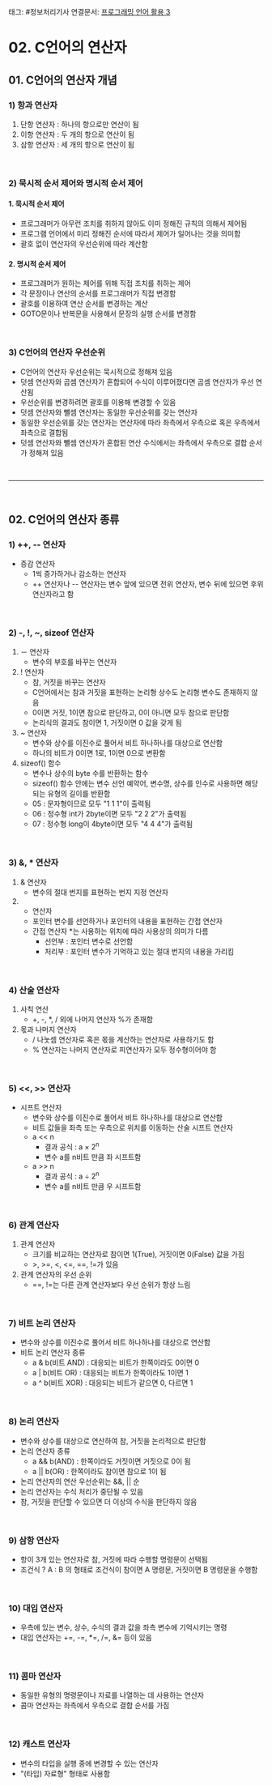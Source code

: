 태그: #정보처리기사
연결문서: [프로그래밍 언어 활용 3](프로그래밍%20언어%20활용%203.md)

# 02. C언어의 연산자

## 01. C언어의 연산자 개념

### 1) 항과 연산자
1. 단항 연산자 : 하나의 항으로만 연산이 됨
2. 이항 연산자 : 두 개의 항으로 연산이 됨
3. 삼항 연산자 : 세 개의 항으로 연산이 됨

<br>

### 2) 묵시적 순서 제어와 명시적 순서 제어

#### 1. 묵시적 순서 제어
- 프로그래머가 아무런 조치를 취하지 않아도 이미 정해진 규칙의 의해서 제어됨
- 프로그램 언어에서 미리 정해진 순서에 따라서 제어가 일어나는 것을 의미함
- 괄호 없이 연산자의 우선순위에 따라 계산함

#### 2. 명시적 순서 제어
- 프로그래머가 원하는 제어를 위해 직접 조치를 취하는 제어
- 각 문장이나 연산의 순서를 프로그래머가 직접 변경함
- 괄호를 이용하여 연산 순서를 변경하는 계산
- GOTO문이나 반복문을 사용해서 문장의 실행 순서를 변경함

<br>

### 3) C언어의 연산자 우선순위
- C언어의 연산자 우선순위는 묵시적으로 정해져 있음
- 덧셈 연산자와 곱셈 연산자가 혼합되어 수식이 이루어졌다면 곱셈 연산자가 우선 연산됨
- 우선순위를 변경하려면 괄호를 이용해 변경할 수 있음
- 덧셈 연산자와 뺄셈 연산자는 동일한 우선순위를 갖는 연산자
- 동일한 우선순위를 갖는 연산자는 연산자에 따라 좌측에서 우측으로 혹은 우측에서 좌측으로 결합됨
- 덧셈 연산자와 뺄셈 연산자가 혼합된 연산 수식에서는 좌측에서 우측으로 결합 순서가 정해져 있음

<br>

---

<br>

## 02. C언어의 연산자 종류

### 1)  ++, -- 연산자
- 증감 연산자
    - 1씩 증가하거나 감소하는 연산자
    - ++ 연산자나 -- 연산자는 변수 앞에 있으면 전위 연산자, 변수 뒤에 있으면 후위 연산자라고 함

<br>

### 2) -, !, ~, sizeof 연산자
1. － 연산자
    - 변수의 부호를 바꾸는 연산자
2. ! 연산자
    - 참, 거짓을 바꾸는 연산자
    - C언어에서는 참과 거짓을 표현하는 논리형 상수도 논리형 변수도 존재하지 않음
    - 0이면 거짓, 1이면 참으로 판단하고, 0이 아니면 모두 참으로 판단함
    - 논리식의 결과도 참이면 1, 거짓이면 0 값을 갖게 됨
3. ~ 연산자
    - 변수와 상수를 이진수로 풀어서 비트 하나하나를 대상으로 연산함
    - 하나의 비트가 0이면 1로, 1이면 0으로 변환함
4. sizeof() 함수
    - 변수나 상수의 byte 수를 반환하는 함수
    - sizeof() 함수 안에는 변수 선언 예약어, 변수명, 상수를 인수로 사용하면 해당되는 유형의 길이를 반환함
    - 05 : 문자형이므로 모두 "1 1 1"이 출력됨
    - 06 : 정수형 int가 2byte이면 모두 "2 2 2"가 출력됨
    - 07 : 정수형 long이 4byte이면 모두 "4 4 4"가 출력됨

<br>

### 3) &, * 연산자
1. & 연산자
    - 변수의 절대 번지를 표현하는 번지 지정 연산자
2. * 연산자
    - 포인터 변수를 선언하거나 포인터의 내용을 표현하는 간접 연산자
    - 간접 연산자 *는 사용하는 위치에 따라 사용상의 의미가 다름
        - 선언부 : 포인터 변수로 선언함
        - 처리부 : 포인터 변수가 기억하고 있는 절대 번지의 내용을 가리킴

<br>

### 4) 산술 연산자
1. 사칙 연산
    - +, -, *, / 외에 나머지 연산자 %가 존재함
2. 몫과 나머지 연산자
    - / 나눗셈 연산자로 혹은 몫을 계산하는 연산자로 사용하기도 함
    - % 연산자는 나머지 연산자로 피연산자가 모두 정수형이어야 함

<br>

### 5) <<, >> 연산자
- 시프트 연산자
    - 변수와 상수를 이진수로 풀어서 비트 하나하나를 대상으로 연산함
    - 비트 값들을 좌측 또는 우측으로 위치를 이동하는 산술 시프트 연산자
    - a << n
        - 결과 공식 : a × 2<sup>n</sup>
        - 변수 a를 n비트 만큼 좌 시프트함
    - a >> n
        - 결과 공식 : a ÷ 2<sup>n</sup>
        - 변수 a를 n비트 만큼 우 시프트함

<br>

### 6) 관계 연산자
1. 관계 연산자
    - 크기를 비교하는 연산자로 참이면 1(True), 거짓이면 0(False) 값을 가짐
    - &#62;, >=, <, <=, ==, !=가 있음
1. 관계 연산자의 우선 순위
    - ==, !=는 다른 관계 연산자보다 우선 순위가 항상 느림

<br>

### 7) 비트 논리 연산자
- 변수와 상수를 이진수로 풀어서 비트 하나하나를 대상으로 연산함
- 비트 논리 연산자 종류
    - a & b(비트 AND) : 대응되는 비트가 한쪽이라도 0이면 0
    - a | b(비트 OR) : 대응되는 비트가 한쪽이라도 1이면 1
    - a ^ b(비트 XOR) : 대응되는 비트가 같으면 0, 다르면 1

<br>

### 8) 논리 연산자
- 변수와 상수를 대상으로 연산하여 참, 거짓을 논리적으로 판단함
- 논리 연산자 종류
    - a && b(AND) : 한쪽이라도 거짓이면 거짓으로 0이 됨
    - a || b(OR) : 한쪽이라도 참이면 참으로 1이 됨
- 논리 연산자의 연산 우선순위는 &&, || 순
- 논리 연산자는 수식 처리가 중단될 수 있음
- 참, 거짓을 판단할 수 있으면 더 이상의 수식을 판단하지 않음

<br>

### 9) 삼항 연산자
- 항이 3개 있는 연산자로 참, 거짓에 따라 수행할 명령문이 선택됨
- 조건식 ? A : B 의 형태로 조건식이 참이면 A 명령문, 거짓이면 B 명령문을 수행함

<br>

### 10) 대입 연산자
- 우측에 있는 변수, 상수, 수식의 결과 값을 좌측 변수에 기억시키는 명령
- 대입 연산자는 +=, -=, *=, /=, &= 등이 있음

<br>

### 11) 콤마 연산자
- 동일한 유형의 명령문이나 자료를 나열하는 데 사용하는 연산자
- 콤마 연산자는 좌측에서 우측으로 결합 순서를 가짐

<br>

### 12) 캐스트 연산자
- 변수의 타입을 실행 중에 변경할 수 있는 연산자
- "(타입) 자료형" 형태로 사용함